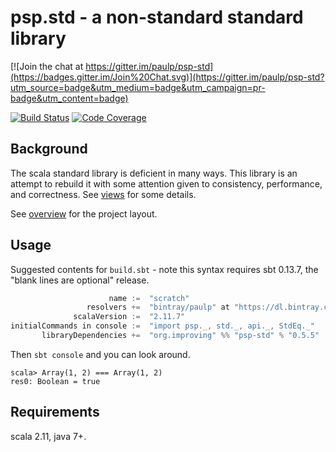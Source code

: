 psp.std - a non-standard standard library
=========================================

[![Join the chat at https://gitter.im/paulp/psp-std](https://badges.gitter.im/Join%20Chat.svg)](https://gitter.im/paulp/psp-std?utm_source=badge&utm_medium=badge&utm_campaign=pr-badge&utm_content=badge)

[![Build Status](https://travis-ci.org/paulp/psp-std.svg?branch=master)](https://travis-ci.org/paulp/psp-std)
[![Code Coverage](http://codecov.io/github/paulp/psp-std/coverage.svg?branch=master)](http://codecov.io/github/paulp/psp-std?branch=master)

Background
----------

The scala standard library is deficient in many ways. This library is an
attempt to rebuild it with some attention given to consistency, performance,
and correctness. See [views](doc/views.md) for some details.

See [overview](doc/overview.md) for the project layout.

Usage
-----

Suggested contents for ```build.sbt``` - note this syntax requires sbt 0.13.7, the "blank lines are optional" release.

```scala
                      name :=  "scratch"
                 resolvers +=  "bintray/paulp" at "https://dl.bintray.com/paulp/maven"
              scalaVersion :=  "2.11.7"
initialCommands in console :=  "import psp._, std._, api._, StdEq._"
       libraryDependencies +=  "org.improving" %% "psp-std" % "0.5.5"
```

Then ```sbt console``` and you can look around.
```
scala> Array(1, 2) === Array(1, 2)
res0: Boolean = true
```

Requirements
------------

scala 2.11, java 7+.
